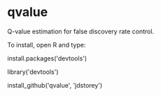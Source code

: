 qvalue
======

Q-value estimation for false discovery rate control.

To install, open R and type:

install.packages('devtools')

library('devtools')

install_github('qvalue', 'jdstorey')

